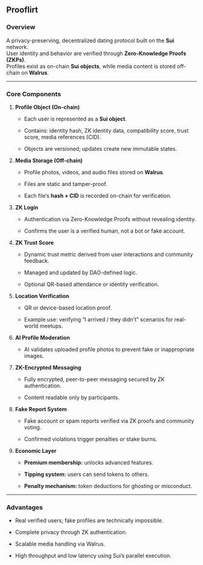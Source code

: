 ## **Prooflirt**

### **Overview**

A privacy-preserving, decentralized dating protocol built on the **Sui** network.  
 User identity and behavior are verified through **Zero-Knowledge Proofs (ZKPs)**.  
 Profiles exist as on-chain **Sui objects**, while media content is stored off-chain on **Walrus**.

---

### **Core Components**

1. **Profile Object (On-chain)**

   * Each user is represented as a **Sui object**.

   * Contains: identity hash, ZK identity data, compatibility score, trust score, media references (CID).

   * Objects are versioned; updates create new immutable states.

2. **Media Storage (Off-chain)**

   * Profile photos, videos, and audio files stored on **Walrus**.

   * Files are static and tamper-proof.

   * Each file’s **hash \+ CID** is recorded on-chain for verification.

3. **ZK Login**

   * Authentication via Zero-Knowledge Proofs without revealing identity.

   * Confirms the user is a verified human, not a bot or fake account.

4. **ZK Trust Score**

   * Dynamic trust metric derived from user interactions and community feedback.

   * Managed and updated by DAO-defined logic.

   * Optional QR-based attendance or identity verification.

5. **Location Verification**

   * QR or device-based location proof.

   * Example use: verifying “I arrived / they didn’t” scenarios for real-world meetups.

6. **AI Profile Moderation**

   * AI validates uploaded profile photos to prevent fake or inappropriate images.

7. **ZK-Encrypted Messaging**

   * Fully encrypted, peer-to-peer messaging secured by ZK authentication.

   * Content readable only by participants.

8. **Fake Report System**

   * Fake account or spam reports verified via ZK proofs and community voting.

   * Confirmed violations trigger penalties or stake burns.

9. **Economic Layer**

   * **Premium membership:** unlocks advanced features.

   * **Tipping system:** users can send tokens to others.

   * **Penalty mechanism:** token deductions for ghosting or misconduct.

---

### **Advantages**

* Real verified users; fake profiles are technically impossible.

* Complete privacy through ZK authentication.

* Scalable media handling via Walrus.

* High throughput and low latency using Sui’s parallel execution.

